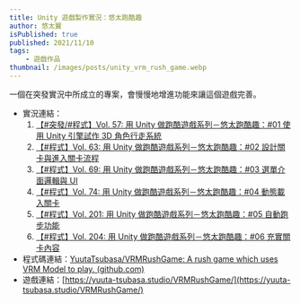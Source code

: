 ```yaml
---
title: Unity 遊戲製作實況：悠太跑酷趣
author: 悠太翼
isPublished: true
published: 2021/11/10
tags:
    - 遊戲作品
thumbnail: /images/posts/unity_vrm_rush_game.webp
---
```

一個在突發實況中所成立的專案，會慢慢地增進功能來讓這個遊戲完善。

- 實況連結：
    1. [【#突發/#程式】Vol. 57: 用 Unity 做跑酷遊戲系列－悠太跑酷趣：#01 使用 Unity 引擎試作 3D 角色行走系統](https://www.youtube.com/live/y4xXP7N4gwA?feature=share)
    2. [【#程式】Vol. 63: 用 Unity 做跑酷遊戲系列－悠太跑酷趣：#02 設計關卡與進入關卡流程](https://www.youtube.com/live/tkBbZ_VFhPw?feature=share)
    3. [【#程式】Vol. 69: 用 Unity 做跑酷遊戲系列－悠太跑酷趣：#03 選單介面邏輯與 UI](https://www.youtube.com/live/Nu_N0UWhWTw?feature=share)
    4. [【#程式】Vol. 74: 用 Unity 做跑酷遊戲系列－悠太跑酷趣：#04 動態載入關卡](https://www.youtube.com/live/dss8EBeCbY4?feature=share)
    5. [【#程式】Vol. 201: 用 Unity 做跑酷遊戲系列－悠太跑酷趣：#05 自動跑步功能](https://www.youtube.com/live/ZCZmQIEjGQw?feature=share)
    6. [【#程式】Vol. 204: 用 Unity 做跑酷遊戲系列－悠太跑酷趣：#06 充實關卡內容](https://www.youtube.com/live/BG9Njplv044?feature=share)
- 程式碼連結：[YuutaTsubasa/VRMRushGame: A rush game which uses VRM Model to play. (github.com)](https://github.com/YuutaTsubasa/VRMRushGame)
- 遊戲連結：[https://yuuta-tsubasa.studio/VRMRushGame/](https://yuuta-tsubasa.studio/VRMRushGame/)
